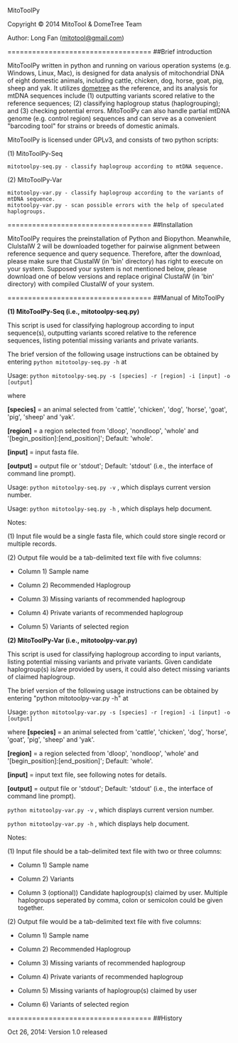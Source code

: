 MitoToolPy

Copyright © 2014 MitoTool & DomeTree Team 

Author: Long Fan (mitotool@gmail.com)


===================================
##Brief introduction

MitoToolPy written in python and running on various operation systems (e.g. Windows, Linux, Mac), is designed for data analysis of mitochondrial DNA of eight domestic animals, including cattle, chicken, dog, horse, goat, pig, sheep and yak. It utilizes [dometree][1] as the reference, and its analysis for mtDNA sequences include (1) outputting variants scored relative to the reference sequences; (2) classifying haplogroup status (haplogrouping); and (3) checking potential errors. MitoToolPy can also handle partial mtDNA genome (e.g. control region) sequences and can serve as a convenient "barcoding tool" for strains or breeds of domestic animals.

MitoToolPy is licensed under GPLv3, and consists of two python scripts:

(1) MitoToolPy-Seq

    mitotoolpy-seq.py - classify haplogroup according to mtDNA sequence.

(2) MitoToolPy-Var

    mitotoolpy-var.py - classify haplogroup according to the variants of mtDNA sequence.
    mitotoolpy-var.py - scan possible errors with the help of speculated haplogroups.


===================================
##Installation

MitoToolPy requires the preinstallation of Python and Biopython. Meanwhile, ClulstalW 2 will be downloaded together for pairwise alignment between reference sequence and query sequence. Therefore, after the download, please make sure that ClustalW (in 'bin' directory) has right to execute on your system. Supposed your system is not mentioned below, please download one of below versions and replace original ClustalW (in 'bin' directory) with compiled ClustalW of your system.


===================================
##Manual of MitoToolPy

**(1) MitoToolPy-Seq (i.e., mitotoolpy-seq.py)**

This script is used for classifying haplogroup according to input sequence(s), outputting variants scored relative to the reference sequences, listing potential missing variants and private variants.

The brief version of the following usage instructions can be obtained by entering `python mitotoolpy-seq.py -h` at

Usage: `python mitotoolpy-seq.py -s [species] -r [region] -i [input] -o [output]`

where<br />

**[species]** = an animal selected from 'cattle', 'chicken', 'dog', 'horse', 'goat', 'pig', 'sheep' and 'yak'.

**[region]** = a region selected from 'dloop', 'nondloop', 'whole' and '[begin_position]:[end_position]'; Default: 'whole'.

**[input]** = input fasta file.

**[output]** = output file or 'stdout'; Default: 'stdout' (i.e., the interface of command line prompt).

Usage: `python mitotoolpy-seq.py -v` , which displays current version number.

Usage: `python mitotoolpy-seq.py -h` , which displays help document.

Notes:

(1) Input file would be a single fasta file, which could store single record or multiple records.

(2) Output file would be a tab-delimited text file with five columns:

* Column 1)  Sample name

* Column 2)  Recommended Haplogroup

* Column 3)  Missing variants of recommended haplogroup

* Column 4)  Private variants of recommended haplogroup

* Column 5)  Variants of selected region                   


**(2) MitoToolPy-Var (i.e., mitotoolpy-var.py)**

This script is used for classifying haplogroup according to input variants, listing potential missing variants and private variants. Given candidate haplogroup(s) is/are provided by users, it could also detect missing variants of claimed haplogroup.

The brief version of the following usage instructions can be obtained by entering "python mitotoolpy-var.py -h" at

Usage: `python mitotoolpy-var.py -s [species] -r [region] -i [input] -o [output]`

where
**[species]** = an animal selected from 'cattle', 'chicken', 'dog', 'horse', 'goat', 'pig', 'sheep' and 'yak'.

**[region]** = a region selected from 'dloop', 'nondloop', 'whole' and '[begin_position]:[end_position]'; Default: 'whole'.

**[input]** = input text file, see following notes for details.

**[output]** = output file or 'stdout'; Default: 'stdout' (i.e., the interface of command line prompt).

`python mitotoolpy-var.py -v` , which displays current version number.

`python mitotoolpy-var.py -h` , which displays help document.

Notes:

(1) Input file should be a tab-delimited text file with two or three columns:

* Column 1)  Sample name

* Column 2)  Variants

* Column 3 (optional))  Candidate haplogroup(s) claimed by user. Multiple haplogroups seperated by comma, colon or semicolon could be given together.

(2) Output file would be a tab-delimited text file with five columns:

* Column 1)  Sample name

* Column 2)  Recommended Haplogroup

* Column 3)  Missing variants of recommended haplogroup

* Column 4)  Private variants of recommended haplogroup

* Column 5)  Missing variants of haplogroup(s) claimed by user

* Column 6)  Variants of selected region                   


===================================
##History

Oct 26, 2014: Version 1.0 released

[1]: http://www.dometree.org
